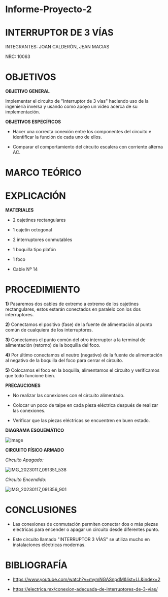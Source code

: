 # Informe-Proyecto-2

# **INTERRUPTOR DE 3 VÍAS**

INTEGRANTES: JOAN CALDERÓN, JEAN MACIAS

NRC: 10063

# **OBJETIVOS**

**OBJETIVO GENERAL**

Implementar el circuito de "Interruptor de 3 vías" haciendo uso de la ingeniería inversa y usando como apoyo un vídeo acerca de su implementación.

**OBJETIVOS ESPECÍFICOS**

* Hacer una correcta conexión entre los componentes del circuito e identificar la función de cada uno de ellos.

* Comparar el comportamiento del circuito escalera con corriente alterna AC.

# **MARCO TEÓRICO**


# **EXPLICACIÓN**

**MATERIALES**

* 2 cajetines rectangulares

* 1 cajetín octogonal

* 2 interruptores conmutables

* 1 boquilla tipo plafón

* 1 foco

* Cable Nº 14

# **PROCEDIMIENTO**

**1)** Pasaremos dos cables de extremo a extremo de los cajetines rectangulares, estos estarán conectados en paralelo con los dos interruptores.

**2)** Conectamos el positivo (fase) de la fuente de alimentación al punto común de cualquiera de los interruptores.

**3)** Conectamos el punto común del otro interruptor a la terminal de alimentación (retorno) de la boquilla del foco.

**4)** Por último conectamos el neutro (negativo) de la fuente de alimentación al negativo de la boquilla del foco para cerrar el circuito.

**5)** Colocamos el foco en la boquilla, alimentamos el circuito y verificamos que todo funcione bien.

**PRECAUCIONES**

* No realizar las conexiones con el circuito alimentado.

* Colocar un poco de taipe en cada pieza eléctrica después de realizar las conexiones.

* Verificar que las piezas eléctricas se encuentren en buen estado.

**DIAGRAMA ESQUEMÁTICO**

![image](https://user-images.githubusercontent.com/116774235/212918978-1a46ee34-16de-4cb6-8ebb-7facad6c4774.png)

**CIRCUITO FÍSICO ARMADO**

*Circuito Apagado:*

![IMG_20230117_091351_538](https://user-images.githubusercontent.com/116774235/212922483-f3ba23be-cc63-41d6-9eb4-0546b7ff0944.jpg)

*Circuito Encendido:*

![IMG_20230117_091356_901](https://user-images.githubusercontent.com/116774235/212922580-bd4a002e-6caa-43ac-987e-cb84719e5718.jpg)

# **CONCLUSIONES**

* Las conexiones de conmutación permiten conectar dos o más piezas eléctricas para encender o apagar un circuito desde diferentes punto.

* Este circuito llamado "INTERRUPTOR 3 VÍAS" se utiliza mucho en instalaciones eléctricas modernas.

# **BIBLIOGRAFÍA**

* https://www.youtube.com/watch?v=mymNGASnpdM&list=LL&index=2

* https://electrica.mx/conexion-adecuada-de-interruptores-de-3-vias/

